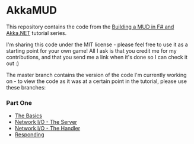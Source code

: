 # AkkaMUD
This repository contains the code from the [Building a MUD in F# and Akka.NET](https://www.seventeencups.net/building-a-mud-with-f-sharp-and-akka-net-part-one/) tutorial series.

I'm sharing this code under the MIT license - please feel free to use it as a starting point for your
own game! All I ask is that you credit me for my contributions, and that you send me a link when it's done
so I can check it out :)

The master branch contains the version of the code I'm currently working on - to view the code as it
was at a certain point in the tutorial, please use these branches:

### Part One 
* [The Basics](https://github.com/17cupsofcoffee/AkkaMUD/tree/part1a-the-basics)
* [Network I/O - The Server](https://github.com/17cupsofcoffee/AkkaMUD/tree/part1b-the-server)
* [Network I/O - The Handler](https://github.com/17cupsofcoffee/AkkaMUD/tree/part1c-the-handler)
* [Responding](https://github.com/17cupsofcoffee/AkkaMUD/tree/part1d-responding)